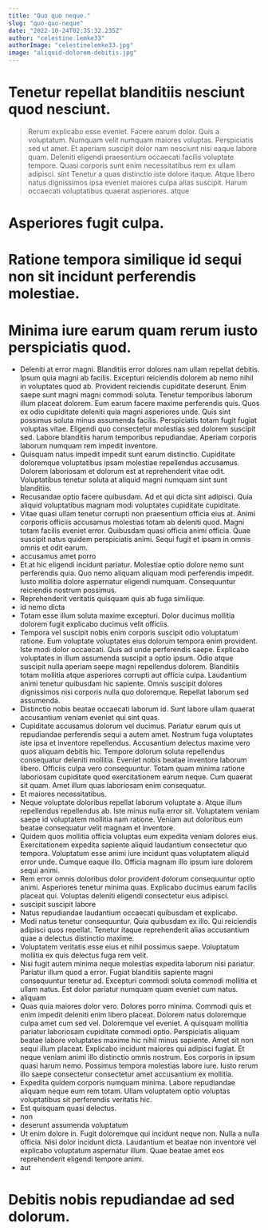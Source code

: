 ```yaml
---
title: "Quo quo neque."
slug: "quo-quo-neque"
date: "2022-10-24T02:35:32.235Z"
author: "celestine.lemke33"
authorImage: "celestinelemke33.jpg"
image: "aliquid-dolorem-debitis.jpg"
---
```

# Tenetur repellat blanditiis nesciunt quod nesciunt.
> Rerum explicabo esse eveniet.
Facere earum dolor.
> Quis a voluptatum.
> Numquam velit numquam maiores voluptas. Perspiciatis sed ut amet. Et aperiam suscipit dolor nam nesciunt nisi eaque labore quam. Deleniti eligendi praesentium occaecati facilis voluptate tempore. Quasi corporis sunt enim necessitatibus rem ex ullam adipisci.
> sint
> Tenetur a quas distinctio iste dolore itaque.
> Atque libero natus dignissimos ipsa eveniet maiores culpa alias suscipit.
Harum occaecati voluptatibus quaerat asperiores.
> atque
# Asperiores fugit culpa.
# Ratione tempora similique id sequi non sit incidunt perferendis molestiae.
# Minima iure earum quam rerum iusto perspiciatis quod.
- Deleniti at error magni. Blanditiis error dolores nam ullam repellat debitis. Ipsum quia magni ab facilis. Excepturi reiciendis dolorem ab nemo nihil in voluptates quod ab. Provident reiciendis cupiditate deserunt.
Enim saepe sunt magni magni commodi soluta. Tenetur temporibus laborum illum placeat dolorem. Eum earum facere maxime perferendis quis. Quos ex odio cupiditate deleniti quia magni asperiores unde. Quis sint possimus soluta minus assumenda facilis. Perspiciatis totam fugit fugiat voluptas vitae.
Eligendi quo consectetur molestias sed dolorem suscipit sed. Labore blanditiis harum temporibus repudiandae. Aperiam corporis laborum numquam rem impedit inventore.
- Quisquam natus impedit impedit sunt earum distinctio. Cupiditate doloremque voluptatibus ipsam molestiae repellendus accusamus. Dolorem laboriosam et dolorum est at reprehenderit vitae odit. Voluptatibus tenetur soluta at aliquid magni numquam sint sunt blanditiis.
- Recusandae optio facere quibusdam. Ad et qui dicta sint adipisci. Quia aliquid voluptatibus magnam modi voluptates cupiditate cupiditate.
- Vitae quasi ullam tenetur corrupti non praesentium officia eius at. Animi corporis officiis accusamus molestias totam ab deleniti quod. Magni totam facilis eveniet error. Quibusdam quasi officia animi officia. Quae suscipit natus quidem perspiciatis animi. Sequi fugit et ipsam in omnis omnis et odit earum.
- accusamus amet porro
- Et at hic eligendi incidunt pariatur. Molestiae optio dolore nemo sunt perferendis quia. Quo nemo aliquam aliquam modi perferendis impedit. Iusto mollitia dolore aspernatur eligendi numquam. Consequuntur reiciendis nostrum possimus.
- Reprehenderit veritatis quisquam quis ab fuga similique.
- id nemo dicta
- Totam esse illum soluta maxime excepturi.
Dolor ducimus mollitia dolorem fugit explicabo ducimus velit officiis.
- Tempora vel suscipit nobis enim corporis suscipit odio voluptatum ratione. Eum voluptate voluptates eius dolorum tempora enim provident. Iste modi dolor occaecati.
Quis ad unde perferendis saepe. Explicabo voluptates in illum assumenda suscipit a optio ipsum. Odio atque suscipit nulla aperiam saepe magni repellendus dolorem. Blanditiis totam mollitia atque asperiores corrupti aut officia culpa.
Laudantium animi tenetur quibusdam hic sapiente. Omnis suscipit dolores dignissimos nisi corporis nulla quo doloremque. Repellat laborum sed assumenda.
- Distinctio nobis beatae occaecati laborum id. Sunt labore ullam quaerat accusantium veniam eveniet qui sint quas.
- Cupiditate accusamus dolorum vel ducimus. Pariatur earum quis ut repudiandae perferendis sequi a autem amet. Nostrum fuga voluptates iste ipsa et inventore repellendus.
Accusantium delectus maxime vero quos aliquam debitis hic. Tempore dolorum soluta repellendus consequatur deleniti mollitia. Eveniet nobis beatae inventore laborum libero.
Officiis culpa vero consequuntur. Totam quam minima ratione laboriosam cupiditate quod exercitationem earum neque. Cum quaerat sit quam. Amet illum quas laboriosam enim consequatur.
- Et maiores necessitatibus.
- Neque voluptate doloribus repellat laborum voluptate a.
Atque illum repellendus repellendus ab.
Iste minus nulla error sit.
Voluptatem veniam saepe id voluptatem mollitia nam ratione.
Veniam aut doloribus eum beatae consequatur velit magnam et inventore.
- Quidem quos mollitia officia voluptas eum expedita veniam dolores eius. Exercitationem expedita sapiente aliquid laudantium consectetur quo tempora. Voluptatum esse animi iure incidunt quas voluptatem aliquid error unde. Cumque eaque illo. Officia magnam illo ipsum iure dolorem sequi animi.
- Rem error omnis doloribus dolor provident dolorum consequuntur optio animi. Asperiores tenetur minima quas. Explicabo ducimus earum facilis placeat qui. Voluptas deleniti eligendi consectetur eius adipisci.
- suscipit suscipit labore
- Natus repudiandae laudantium occaecati quibusdam et explicabo.
- Modi natus tenetur consequuntur.
Quia quibusdam ex illo.
Qui reiciendis adipisci quos repellat.
Tenetur itaque reprehenderit alias accusantium quae a delectus distinctio maxime.
- Voluptatem veritatis esse eius et nihil possimus saepe.
Voluptatum mollitia ex quis delectus fuga rem velit.
- Nisi fugit autem minima neque molestias expedita laborum nisi pariatur.
Pariatur illum quod a error.
Fugiat blanditiis sapiente magni consequuntur tenetur ad.
Excepturi commodi soluta commodi mollitia et ullam natus.
Est dolor pariatur numquam quam eveniet cum natus.
- aliquam
- Quas quia maiores dolor vero. Dolores porro minima. Commodi quis et enim impedit deleniti enim libero placeat. Dolorem natus doloremque culpa amet cum sed vel. Doloremque vel eveniet.
A quisquam mollitia pariatur laboriosam cupiditate commodi optio. Perspiciatis aliquam beatae labore voluptates maxime hic nihil minus sapiente. Amet sit non sequi illum placeat. Explicabo incidunt maiores qui adipisci fugiat. Et neque veniam animi illo distinctio omnis nostrum.
Eos corporis in ipsum quasi harum nemo. Possimus tempora molestias labore iure. Iusto rerum illo saepe consectetur consectetur amet accusantium ex mollitia.
- Expedita quidem corporis numquam minima. Labore repudiandae aliquam neque eum rem totam. Ullam voluptatem optio voluptas voluptatibus sit perferendis veritatis hic.
- Est quisquam quasi delectus.
- non
- deserunt assumenda voluptatum
- Ut enim dolore in. Fugit doloremque qui incidunt neque non. Nulla a nulla officia. Nisi dolor incidunt dicta. Laudantium et beatae non inventore vel explicabo voluptatum aspernatur illum. Quae beatae amet eos reprehenderit eligendi tempore animi.
- aut
# Debitis nobis repudiandae ad sed dolorum.